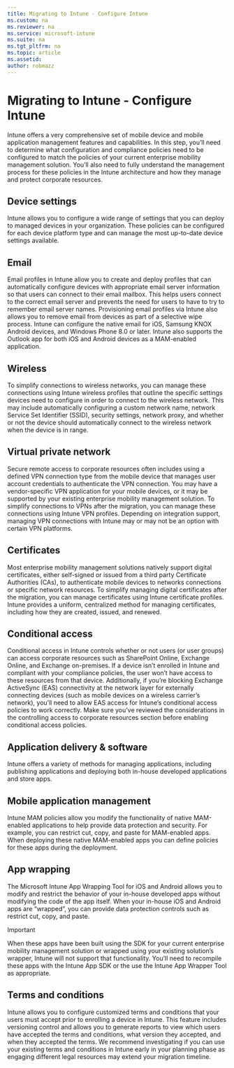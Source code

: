 ```yaml
---
title: Migrating to Intune - Configure Intune
ms.custom: na
ms.reviewer: na
ms.service: microsoft-intune
ms.suite: na
ms.tgt_pltfrm: na
ms.topic: article
ms.assetid: 
author: robmazz
---
```


# Migrating to Intune - Configure Intune

Intune offers a very comprehensive set of mobile device and mobile application management features and capabilities. In this step, you’ll need to determine what configuration and compliance policies need to be configured to match the policies of your current enterprise mobility management solution. You’ll also need to fully understand the management process for these policies in the Intune architecture and how they manage and protect corporate resources.

## Device settings

Intune allows you to configure a wide range of settings that you can deploy to managed devices in your organization. These policies can be configured for each device platform type and can manage the most up-to-date device settings available.

## Email
Email profiles in Intune allow you to create and deploy profiles that can automatically configure devices with appropriate email server information so that users can connect to their email mailbox. This helps users connect to the correct email server and prevents the need for users to have to try to remember email server names. Provisioning email profiles via Intune also allows you to remove email from devices as part of a selective wipe process. Intune can configure the native email for iOS, Samsung KNOX Android devices, and Windows Phone 8.0 or later.  Intune also supports the Outlook app for both iOS and Android devices as a MAM-enabled application.

## Wireless

To simplify connections to wireless networks, you can manage these connections using Intune wireless profiles that outline the specific settings devices need to configure in order to connect to the wireless network. This may include automatically configuring a custom network name, network Service Set Identifier (SSID), security settings, network proxy, and whether or not the device should automatically connect to the wireless network when the device is in range.

## Virtual private network

Secure remote access to corporate resources often includes using a defined VPN connection type from the mobile device that manages user account credentials to authenticate the VPN connection. You may have a vendor-specific VPN application for your mobile devices, or it may be supported by your existing enterprise mobility management solution. To simplify connections to VPNs after the migration, you can manage these connections using Intune VPN profiles. Depending on integration support, managing VPN connections with Intune may or may not be an option with certain VPN platforms.

## Certificates

Most enterprise mobility management solutions natively support digital certificates, either self-signed or issued from a third party Certificate Authorities (CAs), to authenticate mobile devices to networks connections or specific network resources. To simplify managing digital certificates after the migration, you can manage certificates using Intune certificate profiles. Intune provides a uniform, centralized method for managing certificates, including how they are created, issued, and renewed.

## Conditional access

Conditional access in Intune controls whether or not users (or user groups) can access corporate resources such as SharePoint Online, Exchange Online, and Exchange on-premises.  If a device isn’t enrolled in Intune and compliant with your compliance policies, the user won’t have access to these resources from that device.  Additionally, if you’re blocking Exchange ActiveSync (EAS) connectivity at the network layer for externally connecting devices (such as mobile devices on a wireless carrier’s network), you’ll need to allow EAS access for Intune’s conditional access policies to work correctly. Make sure you’ve reviewed the considerations in the controlling access to corporate resources section before enabling conditional access policies.

## Application delivery & software

Intune offers a variety of methods for managing applications, including publishing applications and deploying both in-house developed applications and store apps.

## Mobile application management

Intune MAM policies allow you modify the functionality of native MAM-enabled applications to help provide data protection and security.  For example, you can restrict cut, copy, and paste for MAM-enabled apps. When deploying these native MAM-enabled apps you can define policies for these apps during the deployment.

## App wrapping

The Microsoft Intune App Wrapping Tool for iOS and Android allows you to modify and restrict the behavior of your in-house developed apps without modifying the code of the app itself. When your in-house iOS and Android apps are “wrapped”, you can provide data protection controls such as restrict cut, copy, and paste. 

>[!IMPORTANT]
>When these apps have been built using the SDK for your current enterprise mobility management solution or wrapped using your existing solution’s wrapper, Intune will not support that functionality.  You’ll need to recompile these apps with the Intune App SDK or the use the Intune App Wrapper Tool as appropriate. 

## Terms and conditions

Intune allows you to configure customized terms and conditions that your users must accept prior to enrolling a device in Intune.  This feature includes versioning control and allows you to generate reports to view which users have accepted the terms and conditions, what version they accepted, and when they accepted the terms.  We recommend investigating if you can use your existing terms and conditions in Intune early in your planning phase as engaging different legal resources may extend your migration timeline.
